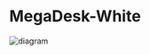 # MegaDesk-White
![diagram](![Juli_design](https://user-images.githubusercontent.com/97330320/236359735-b0f3f768-2563-440f-85e3-b7fa70af9fcb.jpg)
)
